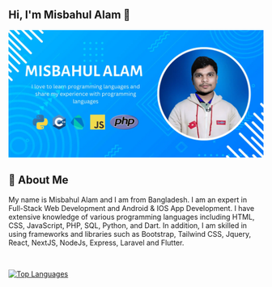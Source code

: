 ## Hi, I'm Misbahul Alam 👋
[<img src='https://raw.githubusercontent.com/misbahul-alam/misbahul-alam/main/cover.webp' alt='Misbahul Alam'>](https://github.com/misbahul-alam/)

<!-- <p align="left"> <img src="https://komarev.com/ghpvc/?username=misbahul-alam&label=Profile%20views&color=0e75b6&style=flat" alt="Misbahul Alam" /> </p> -->

## 🚀 About Me
My name is Misbahul Alam and I am from Bangladesh. I am an expert in Full-Stack Web Development and Android & IOS App Development. I have extensive knowledge of various programming languages including HTML, CSS, JavaScript, PHP, SQL, Python, and Dart. In addition, I am skilled in using frameworks and libraries such as Bootstrap, Tailwind CSS, Jquery, React, NextJS, NodeJs, Express, Laravel and Flutter.

<br>
<p align="left">
  <a href="https://github.com/misbahul-alam" align="left"><img src="https://github-readme-stats.vercel.app/api/top-langs/?username=misbahul-alam&langs_count=10&title_color=a855f7&text_color=000&icon_color=000&bg_color=fffff&hide_border=false&locale=en&custom_title=Top%20%Languages" alt="Top Languages" /></a>
</p>
